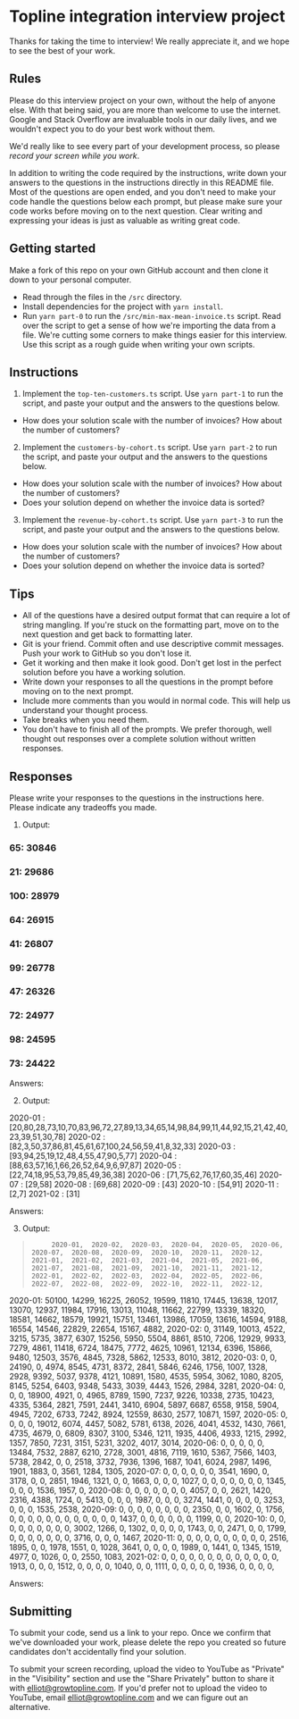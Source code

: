 # Topline integration interview project

Thanks for taking the time to interview! We really appreciate it, and we hope to see the best of your work.

## Rules

Please do this interview project on your own, without the help of anyone else.
With that being said, you are more than welcome to use the internet.
Google and Stack Overflow are invaluable tools in our daily lives, and we wouldn't expect you to do your best work without them.

We'd really like to see every part of your development process, so please _record your screen while you work_.

In addition to writing the code required by the instructions, write down your answers to the questions in the instructions directly in this README file.
Most of the questions are open ended, and you don't need to make your code handle the questions below each prompt, but please make sure your code works before moving on to the next question.
Clear writing and expressing your ideas is just as valuable as writing great code.

## Getting started

Make a fork of this repo on your own GitHub account and then clone it down to your personal computer.

- Read through the files in the `/src` directory.
- Install dependencies for the project with `yarn install`.
- Run `yarn part-0` to run the `/src/min-max-mean-invoice.ts` script.
  Read over the script to get a sense of how we're importing the data from a file.
  We're cutting some corners to make things easier for this interview.
  Use this script as a rough guide when writing your own scripts.

## Instructions

1. Implement the `top-ten-customers.ts` script. Use `yarn part-1` to run the script, and paste your output and the answers to the questions below.

- How does your solution scale with the number of invoices? How about the number of customers?

2. Implement the `customers-by-cohort.ts` script. Use `yarn part-2` to run the script, and paste your output and the answers to the questions below.

- How does your solution scale with the number of invoices? How about the number of customers?
- Does your solution depend on whether the invoice data is sorted?

3. Implement the `revenue-by-cohort.ts` script. Use `yarn part-3` to run the script, and paste your output and the answers to the questions below.

- How does your solution scale with the number of invoices? How about the number of customers?
- Does your solution depend on whether the invoice data is sorted?

## Tips

- All of the questions have a desired output format that can require a lot of string mangling.
  If you're stuck on the formatting part, move on to the next question and get back to formatting later.
- Git is your friend. Commit often and use descriptive commit messages. Push your work to GitHub so you don't lose it.
- Get it working and then make it look good. Don't get lost in the perfect solution before you have a working solution.
- Write down your responses to all the questions in the prompt before moving on to the next prompt.
- Include more comments than you would in normal code. This will help us understand your thought process.
- Take breaks when you need them.
- You don't have to finish all of the prompts. We prefer thorough, well thought out responses over a complete solution without written responses.

## Responses

Please write your responses to the questions in the instructions here. Please indicate any tradeoffs you made.

1. Output:

###  65: 30846
###  21: 29686
### 100: 28979
### 64: 26915
### 41: 26807
### 99: 26778
### 47: 26326
### 72: 24977
### 98: 24595
### 73: 24422

Answers:

2. Output:

2020-01 : [20,80,28,73,10,70,83,96,72,27,89,13,34,65,14,98,84,99,11,44,92,15,21,42,40,23,39,51,30,78]
2020-02 : [82,3,50,37,86,81,45,61,67,100,24,56,59,41,8,32,33]
2020-03 : [93,94,25,19,12,48,4,55,47,90,5,77]
2020-04 : [88,63,57,16,1,66,26,52,64,9,6,97,87]
2020-05 : [22,74,18,95,53,79,85,49,36,38]
2020-06 : [71,75,62,76,17,60,35,46]
2020-07 : [29,58]
2020-08 : [69,68]
2020-09 : [43]
2020-10 : [54,91]
2020-11 : [2,7]
2021-02 : [31]


Answers:

3. Output:

>          2020-01,  2020-02,  2020-03,  2020-04,  2020-05,  2020-06,  2020-07,  2020-08,  2020-09,  2020-10,  2020-11,  2020-12,  2021-01,  2021-02,  2021-03,  2021-04,  2021-05,  2021-06,  2021-07,  2021-08,  2021-09,  2021-10,  2021-11,  2021-12,  2022-01,  2022-02,  2022-03,  2022-04,  2022-05,  2022-06,  2022-07,  2022-08,  2022-09,  2022-10,  2022-11,  2022-12,
2020-01:    50100,    14299,    16225,    26052,    19599,    11810,    17445,    13638,    12017,    13070,    12937,    11984,    17916,    13013,    11048,    11662,    22799,    13339,    18320,    18581,    14662,    18579,    19921,    15751,    13461,    13986,    17059,    13616,    14594,     9188,    16554,    14546,    22829,    22654,    15167,     4882,
2020-02:        0,    31149,    10013,     4522,     3215,     5735,     3877,     6307,    15256,     5950,     5504,     8861,     8510,     7206,    12929,     9933,     7279,     4861,    11418,     6724,    18475,     7772,     4625,    10961,    12134,     6396,    15866,     9480,    12503,     3576,     4845,     7328,     5862,    12533,     8010,     3812,
2020-03:        0,        0,    24190,        0,     4974,     8545,     4731,     8372,     2841,     5846,     6246,     1756,     1007,     1328,     2928,     9392,     5037,     9378,     4121,    10891,     1580,     4535,     5954,     3062,     1080,     8205,     8145,     5254,     6403,     9348,     5433,     3039,     4443,     1526,     2984,     3281,
2020-04:        0,        0,        0,    18900,     4921,        0,     4965,     8789,     1590,     7237,     9226,    10338,     2735,    10423,     4335,     5364,     2821,     7591,     2441,     3410,     6904,     5897,     6687,     6558,     9158,     5904,     4945,     7202,     6733,     7242,     8924,    12559,     8630,     2577,    10871,     1597,
2020-05:        0,        0,        0,        0,    19012,     6074,     4457,     5082,     5781,     6138,     2026,     4041,     4532,     1430,     7661,     4735,     4679,        0,     6809,     8307,     3100,     5346,     1211,     1935,     4406,     4933,     1215,     2992,     1357,     7850,     7231,     3151,     5231,     3202,     4017,     3014,
2020-06:        0,        0,        0,        0,        0,    13484,     7532,     2887,     6210,     2728,     3001,     4816,     7119,     1610,     5367,     7566,     1403,     5738,     2842,        0,        0,     2518,     3732,     7936,     1396,     1687,     1041,     6024,     2987,     1496,     1901,     1883,        0,     3561,     1284,     1305,
2020-07:        0,        0,        0,        0,        0,        0,     3541,     1690,        0,     3178,        0,        0,     2851,     1946,     1321,        0,        0,     1663,        0,        0,        0,     1027,        0,        0,        0,        0,        0,        0,        0,     1345,        0,        0,        0,     1536,     1957,        0,
2020-08:        0,        0,        0,        0,        0,        0,        0,     4057,        0,        0,     2621,     1420,     2316,     4388,     1724,        0,     5413,        0,        0,        0,     1987,        0,        0,        0,     3274,     1441,        0,        0,        0,        0,     3253,        0,        0,        0,     1535,     2538,
2020-09:        0,        0,        0,        0,        0,        0,        0,        0,     2350,        0,        0,     1602,        0,     1756,        0,        0,        0,        0,        0,        0,        0,        0,        0,        0,        0,        0,     1437,        0,        0,        0,        0,        0,        0,     1199,        0,        0,
2020-10:        0,        0,        0,        0,        0,        0,        0,        0,        0,     3002,     1266,        0,     1302,        0,        0,        0,        0,     1743,        0,        0,     2471,        0,        0,     1799,        0,        0,        0,        0,        0,        0,        0,     3716,        0,        0,        0,     1467,
2020-11:        0,        0,        0,        0,        0,        0,        0,        0,        0,        0,     2516,     1895,        0,        0,     1978,     1551,        0,     1028,     3641,        0,        0,        0,        0,     1989,        0,     1441,        0,     1345,     1519,     4977,        0,     1026,        0,        0,     2550,     1083,
2021-02:        0,        0,        0,        0,        0,        0,        0,        0,        0,        0,        0,        0,        0,     1913,        0,        0,        0,     1512,        0,        0,        0,        0,     1040,        0,        0,     1111,        0,        0,        0,        0,        0,     1936,        0,        0,        0,        0,


Answers:

## Submitting

To submit your code, send us a link to your repo.
Once we confirm that we've downloaded your work, please delete the repo you created so future candidates don't accidentally find your solution.

To submit your screen recording, upload the video to YouTube as "Private" in the "Visibility" section and use the "Share Privately" button to share it with elliot@growtopline.com.
If you'd prefer not to upload the video to YouTube, email elliot@growtopline.com and we can figure out an alternative.
